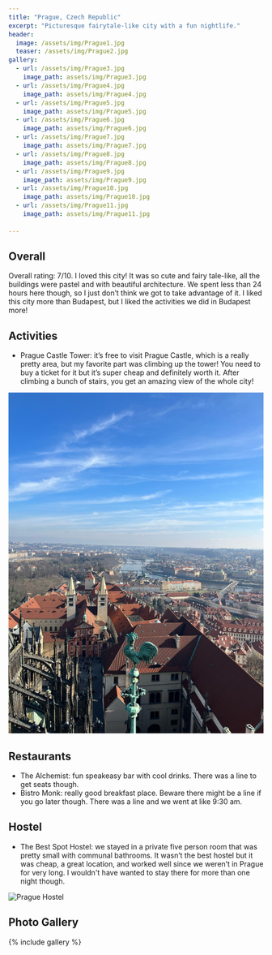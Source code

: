 ```yaml
---
title: "Prague, Czech Republic"
excerpt: "Picturesque fairytale-like city with a fun nightlife."
header:
  image: /assets/img/Prague1.jpg
  teaser: /assets/img/Prague2.jpg
gallery:
  - url: /assets/img/Prague3.jpg
    image_path: assets/img/Prague3.jpg
  - url: /assets/img/Prague4.jpg
    image_path: assets/img/Prague4.jpg
  - url: /assets/img/Prague5.jpg
    image_path: assets/img/Prague5.jpg
  - url: /assets/img/Prague6.jpg
    image_path: assets/img/Prague6.jpg
  - url: /assets/img/Prague7.jpg
    image_path: assets/img/Prague7.jpg
  - url: /assets/img/Prague8.jpg
    image_path: assets/img/Prague8.jpg
  - url: /assets/img/Prague9.jpg
    image_path: assets/img/Prague9.jpg
  - url: /assets/img/Prague10.jpg
    image_path: assets/img/Prague10.jpg
  - url: /assets/img/Prague11.jpg
    image_path: assets/img/Prague11.jpg

---
```


## Overall
Overall rating: 7/10. I loved this city! It was so cute and fairy tale-like, all the buildings were pastel and with beautiful architecture. We spent less than 24 hours here though, so I just don’t think we got to take advantage of it. I liked this city more than Budapest, but I liked the activities we did in Budapest more!

## Activities
* Prague Castle Tower: it’s free to visit Prague Castle, which is a really pretty area, but my favorite part was climbing up the tower! You need to buy a ticket for it but it’s super cheap and definitely worth it. After climbing a bunch of stairs, you get an amazing view of the whole city!

![Prague Tower](/assets/img/PragueTower.jpg)

## Restaurants
* The Alchemist: fun speakeasy bar with cool drinks. There was a line to get seats though. 
* Bistro Monk: really good breakfast place. Beware there might be a line if you go later though. There was a line and we went at like 9:30 am. 

## Hostel
* The Best Spot Hostel: we stayed in a private five person room that was pretty small with communal bathrooms. It wasn’t the best hostel but it was cheap, a great location, and worked well since we weren’t in Prague for very long. I wouldn't have wanted to stay there for more than one night though.

![Prague Hostel](/assets/img/PragueHostel.HEIC)

## Photo Gallery
{% include gallery %}
